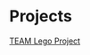 # Projects
[TEAM Lego Project](https://github.com/rubyg-2/Projects/tree/main/TEAM%20Lego%20Project)
